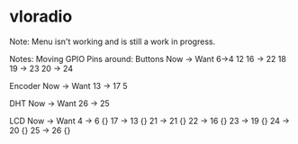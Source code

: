 # vloradio

Note: Menu isn't working and is still a work in progress.

Notes:
Moving GPIO Pins around:
Buttons Now -> Want
6->4
12
16 -> 22
18
19 -> 23
20 -> 24



Encoder Now -> Want
13 -> 17 
5


DHT Now -> Want
26 -> 25


LCD Now -> Want
4 -> 6 {}
17 -> 13 {}
21 -> 21 {}
22 -> 16 {}
23 -> 19 {}
24 -> 20 {}
25 -> 26 {}


